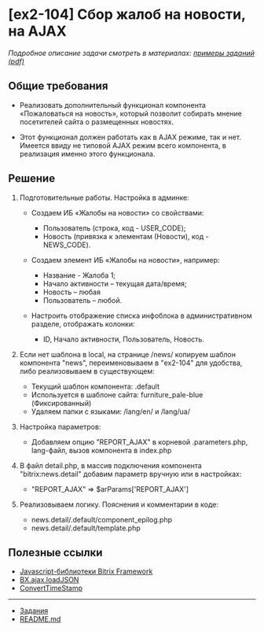 # [ex2-104] Сбор жалоб на новости, на AJAX

*Подробное описание задачи смотреть в материалах: [примеры заданий (pdf)](../pubinfo/Ex2AllType.pdf)*

## Общие требования 

* Реализовать дополнительный функционал компонента «Пожаловаться на новость», который позволит собирать мнение посетителей сайта о размещенных новостях.

* Этот функционал должен работать как в AJAX режиме, так и нет. Имеется ввиду не типовой AJAX режим всего компонента, в реализация именно этого функционала.

## Решение

1) Подготовительные работы. Настройка в админке:

    * Создаем ИБ «Жалобы на новости» со свойствами:
        * Пользователь (строка, код - USER_CODE);
        * Новость (привязка к элементам (Новости), код - NEWS_CODE).
    
    * Создаем элемент ИБ «Жалобы на новости», например:
        * Название - Жалоба 1;
        * Начало активности – текущая дата/время;
        * Новость – любая
        * Пользователь – любой.
    
    * Настроить отображение списка инфоблока в административном разделе, отображать колонки:
        * ID, Начало активности, Пользователь, Новость.
  
2) Если нет шаблона в local, на странице /news/ копируем шаблон компонента "news", переименовываем в "ex2-104" для удобства, либо реализовываем в существующем:
    * Текущий шаблон компонента: .default
    * Используется в шаблоне сайта: furniture_pale-blue (Фиксированный)
    * Удаляем папки с языками: /lang/en/ и /lang/ua/ 

3) Настройка параметров:
    * Добавляем опцию "REPORT_AJAX" в корневой .parameters.php, lang-файл, вызов компонента в index.php

4) В файл detail.php, в массив подключения компонента "bitrix:news.detail" добавим параметр вручную или в настройках:
    * "REPORT_AJAX" => $arParams['REPORT_AJAX']

5) Реализовываем логику. Пояснения и комментарии в коде:
    * news.detail/.default/component_epilog.php
    * news.detail/.default/template.php

## Полезные ссылки

* [Javascript-библиотеки Bitrix Framework](https://dev.1c-bitrix.ru/api_help/js_lib/introduction.php)
* [BX.ajax.loadJSON](https://dev.1c-bitrix.ru/api_help/js_lib/ajax/bx_ajax_loadjson.php)
* [ConvertTimeStamp](https://dev.1c-bitrix.ru/api_help/main/functions/date/converttimestamp.php)

____
* [Задания](tasks.md)
* [README.md](../../README.md)